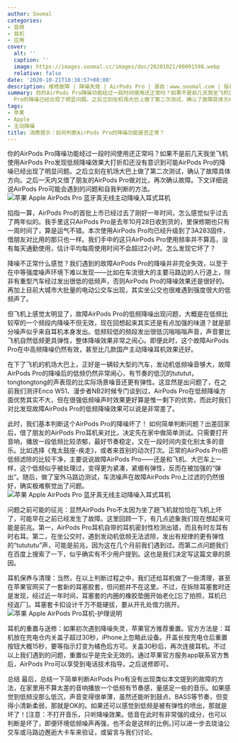 ```yaml
---
author: Soomal
categories:
- 音频
- 耳机
- 应用
cover:
  alt: ''
  caption: ''
  image: https://images.soomal.cc/images/doc/20201021/00091598.webp
  relative: false
date: '2020-10-21T18:38:57+08:00'
description: 维修故障 | 降噪失效 | AirPods Pro | 源自：www.soomal.com | 版权：原创 |  平均/总评分：10.00/80
summary: 你的AirPods Pro降噪功能经过一段时间使用还正常吗？如果不是前几天我坐飞机使用AirPods Pro发现低频降噪效果大打折扣还没有意识到可能AirPods
  Pro的降噪已经出现了明显问题。之后立刻在机场大巴上做了第二次测试，确认了故障具体方向……
tags:
- 苹果
- Apple
- 主动降噪
title: 消费提示：如何判断AirPods Pro的降噪功能是否正常？
---
```


你的AirPods Pro降噪功能经过一段时间使用还正常吗？如果不是前几天我坐飞机使用AirPods Pro发现低频降噪效果大打折扣还没有意识到可能AirPods Pro的降噪已经出现了明显问题。之后立刻在机场大巴上做了第二次测试，确认了故障具体方向。之后一天内又借了朋友的AirPods Pro做对比，再次确认故障。下文详细说说AirPods Pro可能会遇到的问题和自我判断的方法。
![苹果 Apple AirPods Pro 蓝牙真无线主动降噪入耳式耳机](https://images.soomal.cc/images/doc/20191101/00085129.webp)




掐指一算，AirPods Pro的首批上市已经过去了刚好一年时间，怎么感觉似乎过去了两年似的。我手里这只AirPods Pro是去年10月28日收到货的，里保修期也只有一周时间了，算是运气不错。本次使用AirPods Pro均已经升级到了3A283固件，借朋友对比用的那只也一样。我们手中的这只AirPods Pro使用频率并不算高，没有每天通勤使用，估计平均每周使用时间不会超过2小时。怎么发现它坏了？

降噪不正常什么感觉？我们遇到的故障AirPods Pro的降噪并非完全失效，以至于在中等强度噪声环境下难以发现――比如在车流很大的主要马路边的人行道上，除非有重型汽车经过发出很低的低频声，否则AirPods Pro的降噪效果还是很好的。再加上目前大城市大批量的电动公交车出现，其实坐公交也很难遇到强度很大的低频声了。

但飞机上感觉太明显了，故障AirPods Pro的低频降噪出现问题，大概是在低频比较窄的一个频段内降噪不但无效，现在回想起来其实还是有点加强的味道？就是部分噪声似乎来自耳机本身发出。低频较低的频段发出很低沉嗡嗡嗡声音，声音要比飞机自然低频更具弹性，整体降噪效果非常之闹心。即便此时，这个故障AirPods Pro在中高频降噪仍然有效，甚至比几款国产主动降噪耳机效果还好。

在下了飞机的机场大巴上，正好是一辆较大型的汽车，发动机低频噪音够大，故障AirPods Pro的降噪后的低频仍然非常闹心，有节奏的低沉的tututut，tongtongtong的声表现的比实际场景噪音还更有弹性。这显然是出问题了，在之前我们测评Enco W51、漫步者NB2时候专门谈到过，AirPods Pro在低频降噪方面优势其实不大，但在很强低频噪声时效果更好算是惟一剩下的优势，而此时我们对比发现故障AirPods Pro的低频降噪效果可以说是非常差了。

此时，我们基本判断这个AirPods Pro的降噪坏了！
如何简单判断问题？出差回家后，借了朋友的AirPods Pro耳机来对比，决定先在家中做简单测试。只需要打开音响，播放一段低频比较浓郁，最好节奏稳定，又在一段时间内变化别太多的音乐。比如选择《鬼太鼓座-疾走》，或者来首别的动次打次。正常的AirPods Pro把低频滤除的比较干净，主要说说故障AirPods Pro――还是和飞机、大巴车上一样，这个低频似乎被处理过，变得更为紧凑，紧绷有弹性，反而在被加强的“弹出”。随后，做了室外马路边测试，车流噪声在故障AirPods Pro上过滤的仍然很好，确实极难察觉出了问题。
![苹果 Apple AirPods Pro 蓝牙真无线主动降噪入耳式耳机](https://images.soomal.cc/images/doc/20191101/00085130.webp)




问题之前可能的征兆：显然AirPods Pro不太因为坐了趟飞机就恰恰在飞机上坏了，可能早在之前已经发生了故障。这里回顾一下，有几点迹象我们现在想起来可能是前兆。第一，AirPods Pro耳机自带的耳机密封性检测出错，而且有时左耳有时右耳。第二，在坐公交时，遇到发动机低频无法滤除，发出有规律的更有弹性的“tutututu”声，可能是前兆，因为这在几个月前我们遇到过。而第二点问题我们在百度上搜索了一下，似乎确实有不少用户提到。这也是我们决定写这篇文章的原因。

耳机保养与清理：当然，在以上判断过程之中，我们还给耳机做了一些清理，甚至在苹果官网买了一套新的耳塞胶套，但问题并不在这里。不过，在拆除耳塞套时还是发现，经过近一年时间，耳塞套的内圈的橡胶垫圈开始老化[忘了拍照，耳机已经返厂]。耳塞套卡扣设计千万不能硬拔，要从开孔处借力挑开。
![苹果 Apple AirPods Pro耳机-护理说明](https://images.soomal.cc/images/doc/20201021/00091597.webp)




耳机的重置与送修：如果初次遇到降噪失灵，苹果官方推荐重置。官方方法是：耳机放在充电仓内关盖子超过30秒，iPhone上忽略此设备。开盖长按充电仓后重置按钮大概15秒，要等指示灯变为橘色后方可。关盖30秒后，再次连接耳机。不过以上我们遇到的问题，重置似乎是完全无效的。通过苹果官方服务app联系官方售后，AirPods Pro可以享受到电话技术指导。之后送修即可。

总结
最后，总结一下简单判断AirPods Pro有没有出现类似本文提到的故障的方法，在家里用不算太差的音响播放一个低频有节奏感，量感足一些的音乐。如果感觉到低频没那么低沉，声音变得很单薄，虽然还能听到鼓点、BASS等节奏，但变得小清新柔弱，那就是OK的。如果还可以感觉到低频是被有弹性的喷出，那就是坏了！[注意：不打开音乐，只听降噪效果。低音在此时有非常强的成分，也可以判断是坏了，即便环境低频噪声再强，也不会是这样的比例。]可以进一步去烧油公交车或马路边邂逅大卡车来验证，或留言与我们讨论。